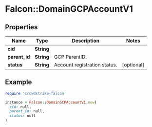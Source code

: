 # Falcon::DomainGCPAccountV1

## Properties

| Name | Type | Description | Notes |
| ---- | ---- | ----------- | ----- |
| **cid** | **String** |  |  |
| **parent_id** | **String** | GCP ParentID. |  |
| **status** | **String** | Account registration status. | [optional] |

## Example

```ruby
require 'crowdstrike-falcon'

instance = Falcon::DomainGCPAccountV1.new(
  cid: null,
  parent_id: null,
  status: null
)
```

